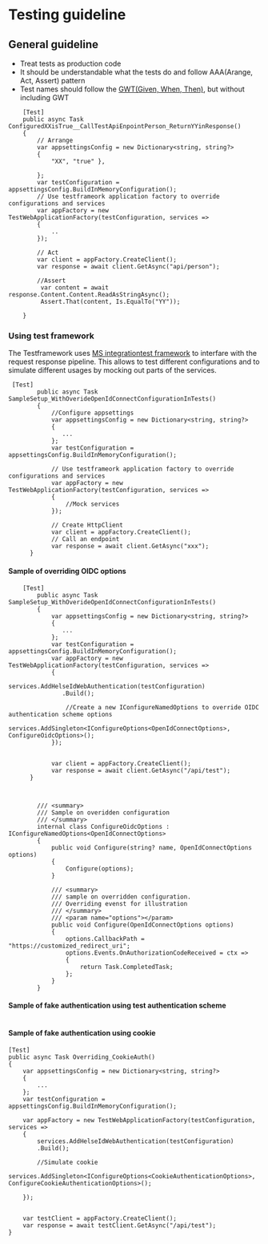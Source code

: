 ﻿# Testing guideline

## General guideline

- Treat tests as production code
- It should be understandable what the tests do and follow AAA(Arange, Act, Assert) pattern
- Test names should follow the [GWT(Given, When, Then)](https://martinfowler.com/bliki/GivenWhenThen.html), but without including GWT 

```
    [Test]
    public async Task ConfiguredXXisTrue__CallTestApiEnpointPerson_ReturnYYinResponse()
    {
        // Arrange
        var appsettingsConfig = new Dictionary<string, string?>
        {
            "XX", "true" },
            
        };
        var testConfiguration = appsettingsConfig.BuildInMemoryConfiguration();
        // Use testframeork application factory to override configurations and services
        var appFactory = new TestWebApplicationFactory(testConfiguration, services =>
        {
            ..   
        });

        // Act
        var client = appFactory.CreateClient();
        var response = await client.GetAsync("api/person");

        //Assert
         var content = await response.Content.Content.ReadAsStringAsync();
         Assert.That(content, Is.EqualTo("YY"));

    }

```



### Using test framework

The Testframework uses [MS integrationtest framework](https://learn.microsoft.com/en-us/aspnet/core/test/integration-tests?view=aspnetcore-9.0) to interfare with the request response pipeline. 
This allows to test different configurations and to simulate different usages by mocking out parts of the services. 

```
 [Test]
        public async Task SampleSetup_WithOverideOpenIdConnectConfigurationInTests()
        {
            //Configure appsettings
            var appsettingsConfig = new Dictionary<string, string?>
            {
               ...
            };
            var testConfiguration = appsettingsConfig.BuildInMemoryConfiguration();
            
            // Use testframeork application factory to override configurations and services
            var appFactory = new TestWebApplicationFactory(testConfiguration, services =>
            {
                //Mock services   
            });

            // Create HttpClient
            var client = appFactory.CreateClient();
            // Call an endpoint
            var response = await client.GetAsync("xxx");
      }

```


#### Sample of overriding OIDC options

```
    [Test]
        public async Task SampleSetup_WithOverideOpenIdConnectConfigurationInTests()
        {
            var appsettingsConfig = new Dictionary<string, string?>
            {
               ...
            };
            var testConfiguration = appsettingsConfig.BuildInMemoryConfiguration();
            var appFactory = new TestWebApplicationFactory(testConfiguration, services =>
            {
                services.AddHelseIdWebAuthentication(testConfiguration)
               .Build();

                //Create a new IConfigureNamedOptions to override OIDC authentication scheme options
                services.AddSingleton<IConfigureOptions<OpenIdConnectOptions>, ConfigureOidcOptions>();
            });


            var client = appFactory.CreateClient();
            var response = await client.GetAsync("/api/test");
      }



        /// <summary>
        /// Sample on overidden configuration
        /// </summary>
        internal class ConfigureOidcOptions : IConfigureNamedOptions<OpenIdConnectOptions>
        {
            public void Configure(string? name, OpenIdConnectOptions options)
            {
                Configure(options);
            }

            /// <summary>
            /// sample on overridden configuration. 
            /// Overriding evenst for illustration
            /// </summary>
            /// <param name="options"></param>
            public void Configure(OpenIdConnectOptions options)
            {
                options.CallbackPath = "https://customized_redirect_uri";
                options.Events.OnAuthorizationCodeReceived = ctx =>
                {
                    return Task.CompletedTask;
                };
            }
        }

```

#### Sample of fake authentication using test authentication scheme


```

```


#### Sample of fake authentication using cookie


```
[Test]
public async Task Overriding_CookieAuth()
{
    var appsettingsConfig = new Dictionary<string, string?>
    {
        ...
    };
    var testConfiguration = appsettingsConfig.BuildInMemoryConfiguration();

    var appFactory = new TestWebApplicationFactory(testConfiguration, services =>
    {
        services.AddHelseIdWebAuthentication(testConfiguration)
        .Build();

        //Simulate cookie
        services.AddSingleton<IConfigureOptions<CookieAuthenticationOptions>, ConfigureCookieAuthenticationOptions>();

    });


    var testClient = appFactory.CreateClient();
    var response = await testClient.GetAsync("/api/test");
}
```
